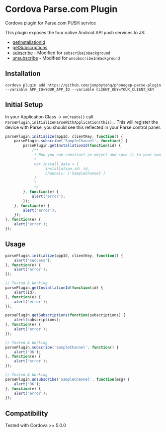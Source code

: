Cordova Parse.com Plugin
=========================

Cordova plugin for Parse.com PUSH service

This plugin exposes the four native Android API push services to JS:
* <a href="https://www.parse.com/docs/android/api/com/parse/ParseInstallation.html#getInstallationId()">getInstallationId</a>
* <a href="https://www.parse.com/docs/android/api/com/parse/PushService.html#getSubscriptions(android.content.Context)">getSubscriptions</a>
* <a href="https://www.parse.com/docs/android/api/com/parse/ParsePush.html#subscribeInBackground(java.lang.String)">subscribe</a> - Modified for ```subscribeInBackground```
* <a href="https://www.parse.com/docs/android/api/com/parse/ParsePush.html#unsubscribeInBackground(java.lang.String)">unsubscribe</a> - Modified for ```unsubscribeInBackground```

Installation
------------

```
cordova plugin add https://github.com/jumpbytehq/phonegap-parse-plugin --variable APP_ID=YOUR_APP_ID --variable CLIENT_KEY=YOUR_CLIENT_KEY
```

Initial Setup
-------------

In your Application Class -> ```onCreate()``` call ```ParsePlugin.initializeParseWithApplication(this);```. This will register the device with Parse, you should see this reflected in your Parse control panel.

```js
parsePlugin.initialize(appId, clientKey, function() {
    parsePlugin.subscribe('SampleChannel', function() {
        parsePlugin.getInstallationId(function(id) {
            /**
             * Now you can construct an object and save it to your own services, or Parse, and corrilate users to parse installations
             *
             var install_data = {
                  installation_id: id,
                  channels: ['SampleChannel']
             }
             *
             */
        }, function(e) {
            alert('error');
        });
    }, function(e) {
        alert('error');
    });
}, function(e) {
    alert('error');
});
```

Usage
-----

```js
parsePlugin.initialize(appId, clientKey, function() {
    alert('success');
}, function(e) {
    alert('error');
});

// Tested & Working
parsePlugin.getInstallationId(function(id) {
    alert(id);
}, function(e) {
    alert('error');
});

parsePlugin.getSubscriptions(function(subscriptions) {
    alert(subscriptions);
}, function(e) {
    alert('error');
});

// Tested & Working
parsePlugin.subscribe('SampleChannel', function() {
    alert('OK');
}, function(e) {
    alert('error');
});

// Tested & Working
parsePlugin.unsubscribe('SampleChannel', function(msg) {
    alert('OK');
}, function(e) {
    alert('error');
});
```

Compatibility
-------------
Tested with Cordova >= 5.0.0

